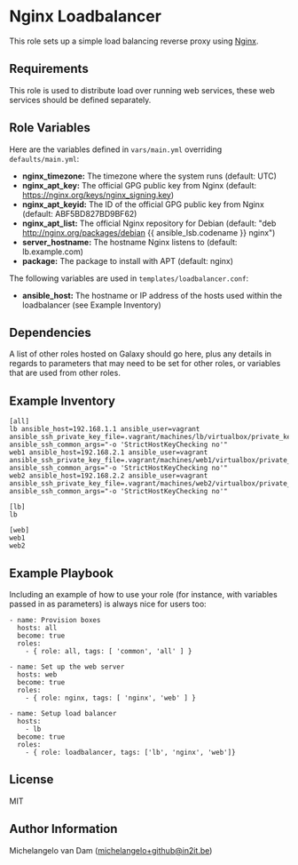 Nginx Loadbalancer
==================

This role sets up a simple load balancing reverse proxy using [Nginx](https://www.nginx.org).

Requirements
------------

This role is used to distribute load over running web services, these web services should be defined separately.

Role Variables
--------------

Here are the variables defined in `vars/main.yml` overriding `defaults/main.yml`:

- **nginx_timezone:** The timezone where the system runs (default: UTC)
- **nginx_apt_key:** The official GPG public key from Nginx (default: https://nginx.org/keys/nginx_signing.key)
- **nginx_apt_keyid:** The ID of the official GPG public key from Nginx (default: ABF5BD827BD9BF62)
- **nginx_apt_list:** The official Nginx repository for Debian (default: "deb http://nginx.org/packages/debian {{ ansible_lsb.codename }} nginx")
- **server_hostname:** The hostname Nginx listens to (default: lb.example.com)
- **package:** The package to install with APT (default: nginx)

The following variables are used in `templates/loadbalancer.conf`:

- **ansible_host:** The hostname or IP address of the hosts used within the loadbalancer (see Example Inventory)

Dependencies
------------

A list of other roles hosted on Galaxy should go here, plus any details in regards to parameters that may need to be set for other roles, or variables that are used from other roles.

Example Inventory
-----------------


    [all]
    lb ansible_host=192.168.1.1 ansible_user=vagrant ansible_ssh_private_key_file=.vagrant/machines/lb/virtualbox/private_key ansible_ssh_common_args="-o 'StrictHostKeyChecking no'"
    web1 ansible_host=192.168.2.1 ansible_user=vagrant ansible_ssh_private_key_file=.vagrant/machines/web1/virtualbox/private_key ansible_ssh_common_args="-o 'StrictHostKeyChecking no'"
    web2 ansible_host=192.168.2.2 ansible_user=vagrant ansible_ssh_private_key_file=.vagrant/machines/web2/virtualbox/private_key ansible_ssh_common_args="-o 'StrictHostKeyChecking no'"
    
    [lb]
    lb
    
    [web]
    web1
    web2

Example Playbook
----------------

Including an example of how to use your role (for instance, with variables passed in as parameters) is always nice for users too:

    - name: Provision boxes
      hosts: all
      become: true
      roles:
        - { role: all, tags: [ 'common', 'all' ] }
    
    - name: Set up the web server
      hosts: web
      become: true
      roles: 
        - { role: nginx, tags: [ 'nginx', 'web' ] }
    
    - name: Setup load balancer
      hosts:
        - lb
      become: true
      roles:
        - { role: loadbalancer, tags: ['lb', 'nginx', 'web']}

License
-------

MIT

Author Information
------------------

Michelangelo van Dam (michelangelo+github@in2it.be)
